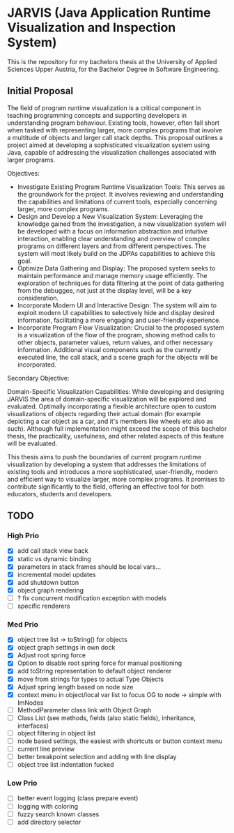 # JARVIS (Java Application Runtime Visualization and Inspection System)

This is the repository for my bachelors thesis at the University of Applied Sciences Upper Austria, for the Bachelor Degree in Software Engineering.

## Initial Proposal

The field of program runtime visualization is a critical component in teaching programming concepts and supporting developers in understanding program behaviour. Existing tools, however, often fall short when tasked with representing larger, more complex programs that involve a multitude of objects and larger call stack depths. This proposal outlines a project aimed at developing a sophisticated visualization system using Java, capable of addressing the visualization challenges associated with larger programs.

Objectives:

- Investigate Existing Program Runtime Visualization Tools: This serves as the groundwork for the project. It involves reviewing and understanding the capabilities and limitations of current tools, especially concerning larger, more complex programs.
- Design and Develop a New Visualization System: Leveraging the knowledge gained from the investigation, a new visualization system will be developed with a focus on information abstraction and intuitive interaction, enabling clear understanding and overview of complex programs on different layers and from different perspectives. The system will most likely build on the JDPAs capabilities to achieve this goal.
- Optimize Data Gathering and Display: The proposed system seeks to maintain performance and manage memory usage efficiently. The exploration of techniques for data filtering at the point of data gathering from the debuggee, not just at the display level, will be a key consideration.
- Incorporate Modern UI and Interactive Design: The system will aim to exploit modern UI capabilities to selectively hide and display desired information, facilitating a more engaging and user-friendly experience.
- Incorporate Program Flow Visualization: Crucial to the proposed system is a visualization of the flow of the program, showing method calls to other objects, parameter values, return values, and other necessary information. Additional visual components such as the currently executed line, the call stack, and a scene graph for the objects will be incorporated.

Secondary Objective:

Domain-Specific Visualization Capabilities: While developing and designing JARVIS the area of domain-specific visualization will be explored and evaluated. Optimally incorporating a flexible architecture open to custom visualizations of objects regarding their actual domain (for example depicting a car object as a car, and it's members like wheels etc also as such). Although full implementation might exceed the scope of this bachelor thesis, the practicality, usefulness, and other related aspects of this feature will be evaluated.

This thesis aims to push the boundaries of current program runtime visualization by developing a system that addresses the limitations of existing tools and introduces a more sophisticated, user-friendly, modern and efficient way to visualize larger, more complex programs. It promises to contribute significantly to the field, offering an effective tool for both educators, students and developers.


## TODO

### High Prio

- [x] add call stack view back
- [x] static vs dynamic binding 
- [x] parameters in stack frames should be local vars...
- [x] incremental model updates
- [x] add shutdown button
- [x] object graph rendering
- [ ] ? fix concurrent modification exception with models
- [ ] specific renderers

### Med Prio

- [x] object tree list -> toString() for objects
- [x] object graph settings in own dock
- [x] Adjust root spring force
- [x] Option to disable root spring force for manual positioning
- [x] add toString representation to default object renderer
- [x] move from strings for types to actual Type Objects
- [x] Adjust spring length based on node size
- [x] context menu in object/local var list to focus OG to node -> simple with ImNodes
- [ ] MethodParameter class link with Object Graph
- [ ] Class List (see methods, fields (also static fields), inheritance, interfaces)
- [ ] object filtering in object list
- [ ] node based settings, the easiest with shortcuts or button context menu
- [ ] current line preview
- [ ] better breakpoint selection and adding with line display
- [ ] object tree list indentation fucked

### Low Prio

- [ ] better event logging (class prepare event)
- [ ] logging with coloring
- [ ] fuzzy search known classes
- [ ] add directory selector